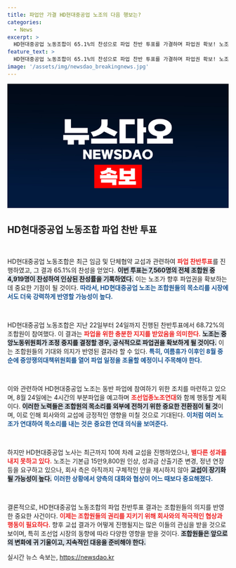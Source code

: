 ```yaml
---
title: 파업안 가결 HD현대중공업 노조의 다음 행보는?
categories:
  - News
excerpt: >
  HD현대중공업 노동조합이 65.1%의 찬성으로 파업 찬반 투표를 가결하며 파업권 확보! 노조는 여름휴가 후 파업 일정을 논의할 계획, 조선업종노조연대와의 동반 파업도 예고된다.
feature_text: >
  HD현대중공업 노동조합이 65.1%의 찬성으로 파업 찬반 투표를 가결하며 파업권 확보! 노조는 여름휴가 후 파업 일정을 논의할 계획, 조선업종노조연대와의 동반 파업도 예고된다.
image: '/assets/img/newsdao_breakingnews.jpg'
---
```


<p><img src="/assets/img/newsdao_breakingnews.jpg" alt="implanttips 속보" /></p>

<h2 data-ke-size="size26">HD현대중공업 노동조합 파업 찬반 투표</h2>

<p data-ke-size="size16">&nbsp;</p>

<p>HD현대중공업 노동조합은 최근 임금 및 단체협약 교섭과 관련하여 <b><span style="color: #ee2323;">파업 찬반투표</span></b>를 진행하였고, 그 결과 65.1%의 찬성을 얻었다. <b><span style="background-color: #21538527;">이번 투표는 7,560명의 전체 조합원 중 4,919명이 찬성하여 인상된 찬성률을 기록하였다.</span></b> 이는 노조가 향후 파업권을 확보하는 데 중요한 기점이 될 것이다. <b><span style="color: #1a5490;">따라서, HD현대중공업 노조는 조합원들의 목소리를 시장에서도 더욱 강력하게 반영할 가능성이 높다.</span></b> </p>

<p data-ke-size="size16">&nbsp;</p>

<p>HD현대중공업 노동조합은 지난 22일부터 24일까지 진행된 찬반투표에서 68.72%의 조합원이 참여했다. 이 결과는 <b><span style="color: #ee2323;">파업을 위한 충분한 지지를 받았음을 의미한다.</span></b> <b><span style="background-color: #21538527;">노조는 중앙노동위원회가 조정 중지를 결정할 경우, 공식적으로 파업권을 확보하게 될 것이다.</span></b> 이는 조합원들의 기대와 의지가 반영된 결과라 할 수 있다. <b><span style="color: #1a5490;">특히, 여름휴가 이후인 8월 중순에 중앙쟁의대책위원회를 열어 파업 일정을 조율할 예정이니 주목해야 한다.</span></b> </p>

<p data-ke-size="size16">&nbsp;</p>

<p>이와 관련하여 HD현대중공업 노조는 동반 파업에 참여하기 위한 조치를 마련하고 있으며, 8월 24일에는 4시간의 부분파업을 예고하며 <b><span style="color: #ee2323;">조선업종노조연대</span></b>와 함께 행동할 계획이다. <b><span style="background-color: #21538527;">이러한 노력들은 조합원의 목소리를 외부에 전하기 위한 중요한 전환점이 될 것</span></b>이며, 이로 인해 회사와의 교섭에 긍정적인 영향을 미칠 것으로 기대된다. <b><span style="color: #1a5490;">이처럼 여러 노조가 연대하여 목소리를 내는 것은 중요한 연대 의식을 보여준다.</span></b> </p>

<p data-ke-size="size16">&nbsp;</p>

<p>하지만 HD현대중공업 노사는 최근까지 10여 차례 교섭을 진행하였으나, <b><span style="color: #ee2323;">별다른 성과를 내지 못하고 있다.</span></b> 노조는 기본급 15만9,800원 인상, 성과금 산출기준 변경, 정년 연장 등을 요구하고 있으나, 회사 측은 아직까지 구체적인 안을 제시하지 않아 <b><span style="background-color: #21538527;">교섭이 장기화될 가능성이 높다.</span></b> <b><span style="color: #1a5490;">이러한 상황에서 양측의 대화와 협상이 어느 때보다 중요해졌다.</span></b> </p>

<p data-ke-size="size16">&nbsp;</p>

<p>결론적으로, HD현대중공업 노동조합의 파업 찬반투표 결과는 조합원들의 의지를 반영한 중요한 사건이다. <b><span style="color: #ee2323;">이제는 조합원들의 권리를 지키기 위해 회사와의 적극적인 협상과 행동이 필요하다.</span></b> 향후 교섭 결과가 어떻게 진행될지는 많은 이들의 관심을 받을 것으로 보이며, 특히 조선업 시장의 동향에 따라 다양한 영향을 받을 것이다. <b><span style="background-color: #21538527;">조합원들은 앞으로의 변화에 귀 기울이고, 지속적인 대응을 준비해야 한다.</span></b></p>
실시간 뉴스 속보는, <a href="https://newsdao.kr" rel="dofollow">https://newsdao.kr</a>


